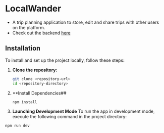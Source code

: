 # LocalWander

- A trip planning application to store, edit and share trips with other users on the platform.
- Check out the backend [here](https://github.com/Helixjoe/localwander-backend)

## Installation

To install and set up the project locally, follow these steps:

1. **Clone the repository:**
   ```sh
   git clone <repository-url>
   cd <repository-directory>
2. **Install Dependencies##
   ```sh
   npm install
   ```
3. **Launching Development Mode**
  To run the app in development mode, execute the following command in the project directory:
  ```sh
  npm run dev
  ```
